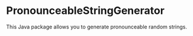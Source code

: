# PronounceableStringGenerator
This Java package allows you to generate pronounceable random strings.
